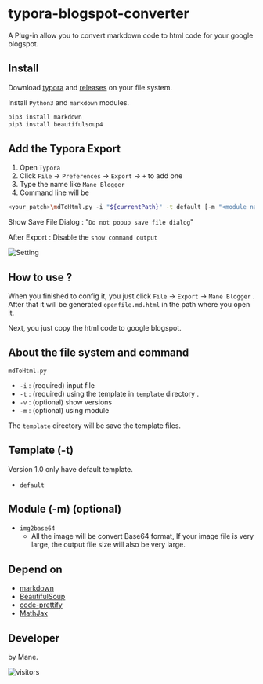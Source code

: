 # typora-blogspot-converter

A Plug-in allow you to convert markdown code to html code for your google blogspot.

## Install

Download [typora](https://typora.io/) and [releases](https://github.com/Mane-Network-Team/typora-blogspot-converter/releases) on your file system.

Install `Python3` and `markdown` modules.

```bash
pip3 install markdown
pip3 install beautifulsoup4
```

## Add the Typora Export

1. Open `Typora`
2. Click `File` -> `Preferences` -> `Export`  -> `+`  to add one 
3. Type the name like `Mane Blogger`
4. Command line will be 

```bash
<your_patch>\mdToHtml.py -i "${currentPath}" -t default [-m "<module name>"]
```

Show Save File Dialog : "`Do not popup save file dialog`"

After Export : Disable the `show command output`

![Setting](https://raw.githubusercontent.com/Mane-Network-Team/typora-blogspot-converter/main/picture/setting.png)

## How to use ?

When you finished to config it, you just click `File` -> `Export` -> `Mane Blogger` . After that it will be generated `openfile.md.html` in the path where you open it.

Next, you just copy the html code to google blogspot.

## About the file system and command

`mdToHtml.py` 

- `-i` : (required) input file
- `-t` : (required) using the template in `template` directory .
- `-v` : (optional) show versions
- `-m` : (optional) using module

The `template` directory will be save the template files.

## Template (-t)

Version 1.0 only have default template.

- `default` 

## Module (-m) (optional)

- `img2base64`
  - All the image will be convert Base64 format, If your image file is very large, the output file size will also be very large.

## Depend on

+ [markdown](https://github.com/Python-Markdown/markdown)
+ [BeautifulSoup](https://www.crummy.com/software/BeautifulSoup/)
+ [code-prettify](https://github.com/googlearchive/code-prettify)
+ [MathJax](https://www.mathjax.org/)

## Developer

by Mane.

![visitors](https://visitor-badge.glitch.me/badge?page_id=https://github.com/Mane-Network-Team/typora-blogspot-converter)

